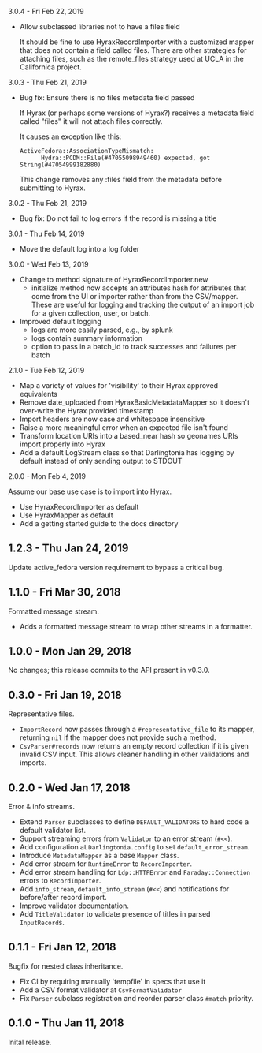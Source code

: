 3.0.4 - Fri Feb 22, 2019

* Allow subclassed libraries not to have a files field

  It should be fine to use HyraxRecordImporter with a customized mapper
  that does not contain a field called files. There are other strategies
  for attaching files, such as the remote_files strategy used at UCLA in
  the Californica project.

3.0.3 - Thu Feb 21, 2019

* Bug fix: Ensure there is no files metadata field passed

  If Hyrax (or perhaps some versions of Hyrax?) receives a metadata field called
  "files" it will not attach files correctly.

  It causes an exception like this:

  ```
  ActiveFedora::AssociationTypeMismatch:
        Hydra::PCDM::File(#47055098949460) expected, got String(#47054999182880)
  ```
  This change removes any :files field from the metadata before submitting to Hyrax.

3.0.2 - Thu Feb 21, 2019

* Bug fix: Do not fail to log errors if the record is missing a title

3.0.1 - Thu Feb 14, 2019

* Move the default log into a log folder

3.0.0 - Wed Feb 13, 2019

* Change to method signature of HyraxRecordImporter.new
  * initialize method now accepts an attributes hash for
    attributes that come from the UI or importer rather
    than from the CSV/mapper. These are useful for logging
    and tracking the output of an import job for a given
    collection, user, or batch.
* Improved default logging
  * logs are more easily parsed, e.g., by splunk
  * logs contain summary information
  * option to pass in a batch_id to track successes and failures per batch

2.1.0 - Tue Feb 12, 2019

* Map a variety of values for 'visibility' to their Hyrax approved equivalents
* Remove date_uploaded from HyraxBasicMetadataMapper so it doesn't over-write the Hyrax provided timestamp
* Import headers are now case and whitespace insensitive
* Raise a more meaningful error when an expected file isn't found
* Transform location URIs into a based_near hash so geonames URIs import properly into Hyrax
* Add a default LogStream class so that Darlingtonia has logging by default instead of only sending output to STDOUT

2.0.0 - Mon Feb 4, 2019

Assume our base use case is to import into Hyrax.
  * Use HyraxRecordImporter as default
  * Use HyraxMapper as default
  * Add a getting started guide to the docs directory

1.2.3 - Thu Jan 24, 2019
------------------------

Update active_fedora version requirement to bypass a critical bug.

1.1.0 - Fri Mar 30, 2018
------------------------

Formatted message stream.

  - Adds a formatted message stream to wrap other streams in a formatter.

1.0.0 - Mon Jan 29, 2018
------------------------

No changes; this release commits to the API present in v0.3.0.

0.3.0 - Fri Jan 19, 2018
------------------------

Representative files.

  - `ImportRecord` now passes through a `#representative_file` to its mapper,
    returning `nil` if the mapper does not provide such a method.
  - `CsvParser#records` now returns an empty record collection if it is given
    invalid CSV input. This allows cleaner handling in other validations and
    imports.

0.2.0 - Wed Jan 17, 2018
------------------------

Error & info streams.

  - Extend `Parser` subclasses to define `DEFAULT_VALIDATORS` to hard code
    a default validator list.
  - Support streaming errors from `Validator` to an error stream (`#<<`).
  - Add configuration at `Darlingtonia.config` to set `default_error_stream`.
  - Introduce `MetadataMapper` as a base `Mapper` class.
  - Add error stream for `RuntimeError` to `RecordImporter`.
  - Add error stream handling for `Ldp::HTTPError` and `Faraday::Connection`
    errors to `RecordImporter`.
  - Add `info_stream`, `default_info_stream` (`#<<`) and notifications for
    before/after record import.
  - Improve validator documentation.
  - Add `TitleValidator` to validate presence of titles in parsed
    `InputRecord`s.

0.1.1 - Fri Jan 12, 2018
------------------------

Bugfix for nested class inheritance.

- Fix CI by requiring manually 'tempfile' in specs that use it
- Add a CSV format validator at `CsvFormatValidator`
- Fix `Parser` subclass registration and reorder parser class `#match`
  priority.

0.1.0 - Thu Jan 11, 2018
------------------------

Inital release.
